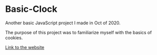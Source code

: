 # Basic-Clock

Another basic JavaScript project I made in Oct of 2020.

The purpose of this project was to familiarize myself with the basics of cookies.

[Link to the website](https://haydher.github.io/Basic-Clock/)
